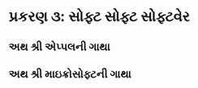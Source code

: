 પ્રકરણ ૩: સોફ્ટ સોફ્ટ સોફ્ટવેર
======================

અથ શ્રી એપ્પલની ગાથા
-----------------

અથ શ્રી માઇક્રોસોફ્ટની ગાથા
--------------------
